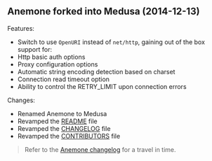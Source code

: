 
## Anemone forked into Medusa (2014-12-13)

Features:

 - Switch to use `OpenURI` instead of `net/http`, gaining out of the box support for:
  - Http basic auth options
  - Proxy configuration options
  - Automatic string encoding detection based on charset
  - Connection read timeout option
  - Ability to control the RETRY_LIMIT upon connection errors

Changes:

 - Renamed Anemone to Medusa
 - Revamped the [README](https://github.com/brutuscat/medusa/blob/master/README.md) file
 - Revamped the [CHANGELOG](https://github.com/brutuscat/medusa/blob/master/CHANGELOG.md) file
 - Revamped the [CONTRIBUTORS](https://github.com/brutuscat/medusa/blob/master/CONTRIBUTORS.mdd) file

> Refer to the [Anemone changelog](https://github.com/chriskite/anemone/blob/next/CHANGELOG.rdoc) for a travel in time.
